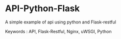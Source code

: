 # API-Python-Flask
A simple example of api using python and Flask-restful

Keywords : API, Flask-Restful, Nginx, uWSGI, Python
